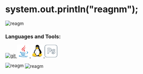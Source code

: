 # system.out.println("reagnm");

<p align="left"> <img src="https://komarev.com/ghpvc/?username=reagm&label=Profile%20views&color=0e75b6&style=flat" alt="reagm" /> </p>
<h3 align="left">Languages and Tools:</h3>
<p align="left"> <a href="https://git-scm.com/" target="_blank" rel="noreferrer"> <img src="https://www.vectorlogo.zone/logos/git-scm/git-scm-icon.svg" alt="git" width="40" height="40"/> </a> <a href="https://www.java.com" target="_blank" rel="noreferrer"> <img src="https://raw.githubusercontent.com/devicons/devicon/master/icons/java/java-original.svg" alt="java" width="40" height="40"/> </a> <a href="https://www.linux.org/" target="_blank" rel="noreferrer"> <img src="https://raw.githubusercontent.com/devicons/devicon/master/icons/linux/linux-original.svg" alt="linux" width="40" height="40"/> </a> <a href="https://www.photoshop.com/en" target="_blank" rel="noreferrer"> <img src="https://raw.githubusercontent.com/devicons/devicon/master/icons/photoshop/photoshop-line.svg" alt="photoshop" width="40" height="40"/> </a> </p>

<p><img align="left" src="https://github-readme-stats.vercel.app/api/top-langs?username=reagm&show_icons=true&theme=radical&*locale=en&layout=compact" alt="reagm" /></p>

<p>&nbsp;<img align="center" src="https://github-readme-stats.vercel.app/api?username=reagm&show_icons=true&theme=radical&locale=en" alt="reagm" /></p>
